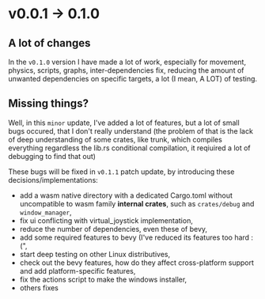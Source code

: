 # v0.0.1 -> 0.1.0

## A lot of changes
In the `v0.1.0` version I have made a lot of work, especially for movement, physics, scripts, graphs, inter-dependencies fix, reducing the amount of unwanted dependencies on specific targets, a lot (I mean, A LOT) of testing.

## Missing things?
Well, in this `minor` update, I've added a lot of features, but a lot of small bugs occured, that I don't really understand (the problem of that is the lack of deep understanding of some crates, like trunk, which compiles everything regardless the lib.rs conditional compilation, it reqiuired a lot of debugging to find that out)

These bugs will be fixed in `v0.1.1` patch update, by introducing these decisions/implementations:
- add a wasm native directory with a dedicated Cargo.toml without uncompatible to wasm family **internal crates**, such as `crates/debug` and `window_manager`,
- fix ui conflicting with virtual_joystick implementation,
- reduce the number of dependencies, even these of bevy,
- add some required features to bevy (I've reduced its features too hard :(",
- start deep testing on other Linux distributives,
- check out the bevy features, how do they affect cross-platform support and add platform-specific features,
- fix the actions script to make the windows installer,
- others fixes
